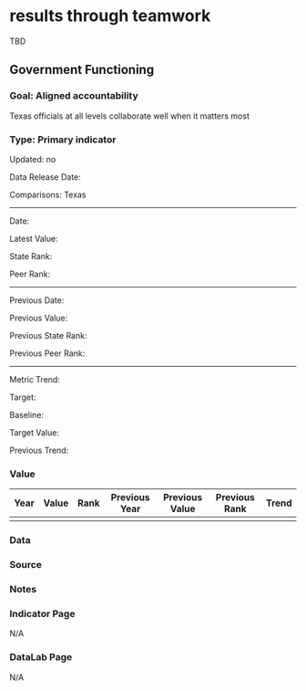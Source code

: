 # results through teamwork

TBD

## Government Functioning

### Goal: Aligned accountability

Texas officials at all levels collaborate well when it matters most

### Type: Primary indicator

Updated: no

Data Release Date: 

Comparisons: Texas

----

Date: 

Latest Value:

State Rank:

Peer Rank: 


----

Previous Date:

Previous Value:

Previous State Rank:

Previous Peer Rank: 

----

Metric Trend:

Target: 

Baseline: 

Target Value: 

Previous Trend: 



### Value

| Year      |  Value      | Rank        | Previous Year | Previous Value | Previous Rank | Trend | 
| ----------- | ----------- | ----------- | ----------- | ----------- | ----------- | -----------|
|             |             |             |             |             |             |            | 

### Data

### Source





### Notes

### Indicator Page

N/A


### DataLab Page

N/A
